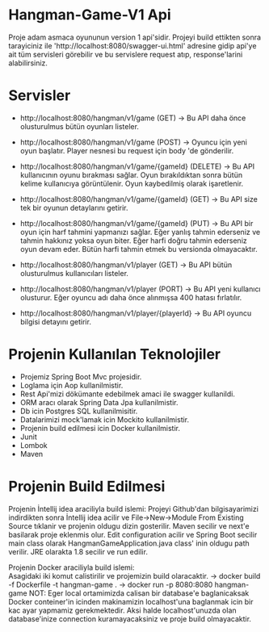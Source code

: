 # Hangman-Game-V1 Api

Proje adam asmaca oyununun version 1 api'sidir. Projeyi build ettikten sonra tarayiciniz ile 'http://localhost:8080/swagger-ui.html' adresine gidip api'ye ait tüm servisleri görebilir ve bu servislere request atıp, response'larini alabilirsiniz. 

# Servisler

* http://localhost:8080/hangman/v1/game (GET) -> Bu API daha önce olusturulmus bütün oyunları listeler.

* http://localhost:8080/hangman/v1/game (POST) -> Oyuncu için yeni oyun başlatır. Player nesnesi bu request için body 'de gönderilir.

* http://localhost:8080/hangman/v1/game/{gameId} (DELETE) -> Bu API kullanıcının oyunu bırakması sağlar. Oyun bırakıldıktan sonra bütün kelime kullanıcıya görüntülenir. Oyun kaybedilmiş olarak işaretlenir.

* http://localhost:8080/hangman/v1/game/{gameId} (GET) -> Bu API size tek bir oyunun detaylarını getirir.

* http://localhost:8080/hangman/v1/game/{gameId} (PUT) -> Bu API bir oyun için harf tahmini yapmanızı sağlar. Eğer yanlış tahmin ederseniz ve tahmin hakkınız yoksa oyun biter. Eğer harfi doğru tahmin ederseniz oyun devam eder. Bütün harfi tahmin etmek bu versionda olmayacaktır.

* http://localhost:8080/hangman/v1/player (GET) -> Bu API bütün olusturulmus kullanıcıları listeler.

* http://localhost:8080/hangman/v1/player (PORT) -> Bu API yeni kullanıcı olusturur. Eğer oyuncu adı daha önce alınmışsa 400 hatası fırlatılır.

* http://localhost:8080/hangman/v1/player/{playerId} -> Bu API oyuncu bilgisi detayını getirir.

# Projenin Kullanılan Teknolojiler 

- Projemiz Spring Boot Mvc projesidir.
- Loglama için Aop kullanilmistir.
- Rest Api'mizi dökümante edebilmek amaci ile swagger kullanildi.
- ORM aracı olarak Spring Data Jpa kullanilmistir.
- Db icin Postgres SQL kullanilmisitir.
- Datalarimizi mock'lamak icin Mockito kullanilmistir.
- Projenin build edilmesi icin Docker kullanilmistir.
- Junit
- Lombok
- Maven

# Projenin Build Edilmesi

Projenin İntellij idea araciliyla build islemi:
  Projeyi Github'dan bilgisayarimizi indirdikten sonra İntellij idea acilir ve File->New->Module From Existing Source tıklanir ve projenin   oldugu dizin gosterilir. Maven secilir ve next'e basilarak proje eklenmis olur. Edit configuration acilir ve Spring Boot secilir main     class olarak HangmanGameApplication.java class' inin oldugu path verilir. JRE olarakta 1.8 secilir ve run edilir.
  
Projenin Docker araciliyla build islemi:  
  Asagidaki iki komut calistirilir ve projemizin build olaracaktir.
  -> docker build -f Dockerfile -t hangman-game .
  -> docker run -p 8080:8080 hangman-game
  NOT: Eger local ortamimizda calisan bir database'e baglanicaksak Docker conteiner'in icinden makinamizin localhost'una baglanmak icin     bir kac ayar yapmamiz gerekmektedir. Aksi halde localhost'unuzda olan database'inize connection kuramayacaksiniz ve proje build           olmayacaktir.



